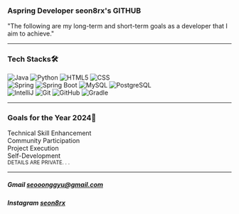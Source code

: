<div align=left>
  <h3> Aspring Developer seon8rx's GITHUB</h3>
  <p>"The following are my long-term and short-term goals as a developer that I aim to achieve."</p>

---
### Tech Stacks🛠
![Java](https://img.shields.io/badge/java-007396?style=for-the-badge&logo=java&logoColor=white)
![Python](https://img.shields.io/badge/python-3776AB?style=for-the-badge&logo=python&logoColor=white)
![HTML5](https://img.shields.io/badge/html5-E34F26?style=for-the-badge&logo=html5&logoColor=white)
![CSS](https://img.shields.io/badge/css-1572B6?style=for-the-badge&logo=css3&logoColor=white)<br>
![Spring](https://img.shields.io/badge/spring-6DB33F?style=for-the-badge&logo=spring&logoColor=white)
![Spring Boot](https://img.shields.io/badge/springboot-6DB33F?style=for-the-badge&logo=springboot&logoColor=white)
![MySQL](https://img.shields.io/badge/MySQL-4479A1?style=for-the-badge&logo=MySQL&logoColor=white)
![PostgreSQL](https://img.shields.io/badge/PostgreSQL-4169E1?style=for-the-badge&logo=PostgreSQL&logoColor=white)<br>
![IntelliJ](https://img.shields.io/badge/IntelliJ%20IDEA-000000?style=for-the-badge&logo=intellijidea&logoColor=white")
![Git](https://img.shields.io/badge/git-F05032?style=for-the-badge&logo=git&logoColor=white)
![GitHub](https://img.shields.io/badge/github-181717?style=for-the-badge&logo=github&logoColor=white)
![Gradle](https://img.shields.io/badge/gradle-02303A?style=for-the-badge&logo=gradle&logoColor=white)

---

### Goals for the Year 2024🚀
Technical Skill Enhancement<br>
Community Participation<br>
Project Execution<br>
Self-Development<br>
<sup>DETAILS ARE PRIVATE. . .</sup>

---

  <h5>Gmail <a href="mailto:seooonggyu@gmail.com">seooonggyu@gmail.com</a></h5>
  <h5>Instagram <a href="https://www.instagram.com/seon8rx/">seon8rx</a></h5>


</div>
